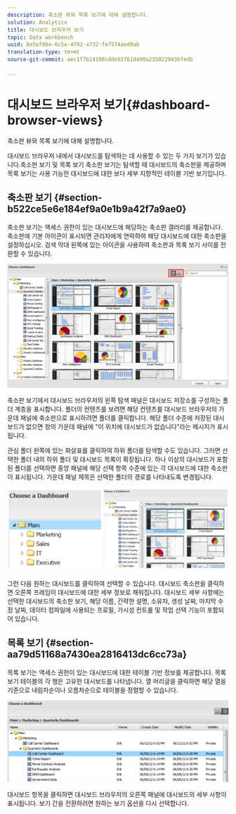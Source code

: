 ```yaml
---
description: 축소판 뷰와 목록 보기에 대해 설명합니다.
solution: Analytics
title: 대시보드 브라우저 보기
topic: Data workbench
uuid: 8e5ef06a-6c5a-4792-a732-fe7574aed8ab
translation-type: tm+mt
source-git-commit: aec1f7b14198cdde91f61d490a235022943bfedb

---
```



# 대시보드 브라우저 보기{#dashboard-browser-views}

축소판 뷰와 목록 보기에 대해 설명합니다.

대시보드 브라우저 내에서 대시보드를 탐색하는 데 사용할 수 있는 두 가지 보기가 있습니다.축소판 보기 및 목록 보기 축소판 보기는 탐색할 때 대시보드의 축소판을 제공하며 목록 보기는 사용 가능한 대시보드에 대한 보다 세부 지향적인 테이블 기반 보기입니다.

## 축소판 보기 {#section-b522ce5e6e184ef9a0e1b9a42f7a9ae0}

축소판 보기는 액세스 권한이 있는 대시보드에 해당하는 축소판 갤러리를 제공합니다. 축소판에 기본 아이콘이 표시되면 관리자에게 연락하여 해당 대시보드에 대한 축소판을 설정하십시오. 검색 막대 왼쪽에 있는 아이콘을 사용하여 축소판과 목록 보기 사이를 전환할 수 있습니다.

![](assets/thumbnail.png)

축소판 보기에서 대시보드 브라우저의 왼쪽 탐색 패널은 대시보드 저장소를 구성하는 폴더 계층을 표시합니다. 폴더의 컨텐츠를 보려면 해당 컨텐츠를 대시보드 브라우저의 가운데 패널에 축소판으로 표시하려면 폴더를 클릭합니다. 해당 폴더 수준에 저장된 대시보드가 없으면 창의 가운데 패널에 &quot;이 위치에 대시보드가 없습니다&quot;라는 메시지가 표시됩니다.

관심 폴더 왼쪽에 있는 화살표를 클릭하여 하위 폴더를 탐색할 수도 있습니다. 그러면 선택한 폴더 내의 하위 폴더 및 대시보드 목록이 확장됩니다. 하나 이상의 대시보드가 포함된 폴더를 선택하면 중앙 패널에 해당 선택 항목 수준에 있는 각 대시보드에 대한 축소판이 표시됩니다. 가운데 패널 제목은 선택한 폴더의 경로를 나타내도록 변경됩니다.

![](assets/choose_a_dashboard2.png)

그런 다음 원하는 대시보드를 클릭하여 선택할 수 있습니다. 대시보드 축소판을 클릭하면 오른쪽 프레임이 대시보드에 대한 세부 정보로 채워집니다. 대시보드 세부 사항에는 선택한 대시보드의 축소판 보기, 해당 이름, 간략한 설명, 소유자, 생성 날짜, 마지막 수정 날짜, 데이터 컴파일에 사용되는 프로필, 가시성 컨트롤 및 작업 선택 기능이 포함되어 있습니다.

## 목록 보기 {#section-aa79d51168a7430ea2816413dc6cc73a}

목록 보기는 액세스 권한이 있는 대시보드에 대한 테이블 기반 정보를 제공합니다. 목록 보기 테이블의 각 행은 고유한 대시보드를 나타냅니다. 열 머리글을 클릭하면 해당 열을 기준으로 내림차순이나 오름차순으로 테이블을 정렬할 수 있습니다.

![](assets/list_view.png)

대시보드 항목을 클릭하면 대시보드 브라우저의 오른쪽 패널에 대시보드의 세부 사항이 표시됩니다. 보기 간을 전환하려면 원하는 보기 옵션을 다시 선택합니다.
